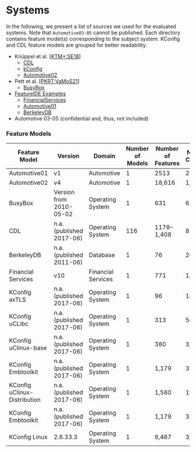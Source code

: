 # Systems

In the following, we present a list of sources we used for the evaluated systems.  Note that `Automotive03-05` cannot be published. Each directory contains feature model(s) corresponding to the subject system. KConfig and CDL feature models are grouped for better readability.

* Knüppel et al. \[[KTM+:SE18](https://dl.acm.org/doi/abs/10.1145/3106237.3106252)\]
  * [CDL](https://github.com/AlexanderKnueppel/is-there-a-mismatch/tree/master/Data/LargeFeatureModels/CDL)
  * [kConfig](https://github.com/AlexanderKnueppel/is-there-a-mismatch/tree/master/Data/LargeFeatureModels/KConfig)
  * [Automotive02](https://github.com/AlexanderKnueppel/is-there-a-mismatch/tree/master/Data/LargeFeatureModels)
* Pett et al. \[[PKRT:VaMoS21](https://dl.acm.org/doi/abs/10.1145/3442391.3442410)\]
  * [BusyBox](https://github.com/TUBS-ISF/Stability-of-Productline-Sampling)
* [FeatureIDE Examples](https://github.com/FeatureIDE/FeatureIDE)
  * [FinancialServices](https://github.com/FeatureIDE/FeatureIDE/tree/develop/plugins/de.ovgu.featureide.examples/featureide_examples/FeatureModels/FinancialServices01)
  * [Automotive01](https://github.com/FeatureIDE/FeatureIDE/tree/develop/plugins/de.ovgu.featureide.examples/featureide_examples/FeatureModels/Automotive01)
  * [BerkeleyDB](https://github.com/FeatureIDE/FeatureIDE/tree/develop/plugins/de.ovgu.featureide.examples/featureide_examples/FeatureModels/BerkeleyDB)
* Automotive 03-05 (confidential and, thus, not included)


### Feature Models
|Feature Model |Version |Domain            |Number of Models|Number of Features|Number of Constraints|
|------------------|--------------|------------------|--------------|----------------|-------------------|
|Automotive01      |v1 |Automotive        |1             |2513            |2833               |
|Automotive02      |v4 |Automotive        |1             |18,616     |1,369           |
|BusyBox           |Version from 2010-05-02 |Operating System  |1            |631         |681            |
|CDL               |n.a. (published 2017-06) |Operating System  |116           |1178–1,408       |816–956            |
|BerkeleyDB        |n.a. (published 2011-06) |Database          |1             |76              |20                 |
|Financial Services|v10 |Financial Services|1            |771        |1,080         |
|KConfig axTLS            |n.a. (published 2017-06) | Operating System | 1             |96         |14             |
|KConfig uCLibc           |n.a. (published 2017-06) |Operating System  |1             |313         |56            |
|KConfig uClinux-base          |n.a. (published 2017-06) |Operating System  |1             |380         |3,455            |
|KConfig Embtoolkit          |n.a. (published 2017-06) |Operating System  |1             |1,179         |323            |
|KConfig uClinux-Distribution          |n.a. (published 2017-06) |Operating System  |1             |1,580         |197            |
|KConfig Embtoolkit          |n.a. (published 2017-06) |Operating System  |1             |1,179         |323            |
|KConfig Linux    |2.6.33.3 |Operating System  |1             |6,467            |3,545               |

